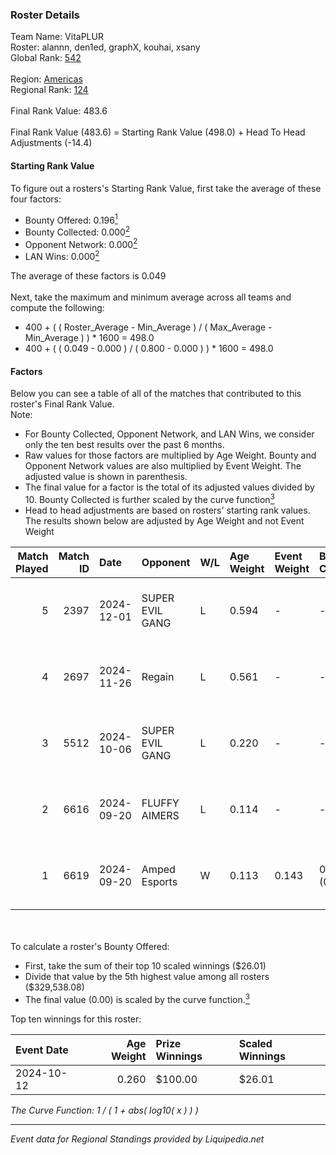 ### Roster Details<br />
Team Name: VitaPLUR<br />
Roster: alannn, den1ed, graphX, kouhai, xsany<br />
Global Rank: [542](../standings_global.md)<br />
<br />
Region: [Americas]( ../standings_americas.md)<br />
Regional Rank: [124]( ../standings_americas.md)<br />
<br />
Final Rank Value:  483.6<br />
<br />
Final Rank Value (483.6) = Starting Rank Value (498.0) + Head To Head Adjustments (-14.4)<br />

#### Starting Rank Value<br />
To figure out a rosters's Starting Rank Value, first take the average of these four factors:<br />
- Bounty Offered: 0.196[<sup>1</sup>](#table2)
- Bounty Collected: 0.000[<sup>2</sup>](#table1)
- Opponent Network: 0.000[<sup>2</sup>](#table1)
- LAN Wins: 0.000[<sup>2</sup>](#table1)

The average of these factors is 0.049<br />
<br />
Next, take the maximum and minimum average across all teams and compute the following:<br />
- 400 + ( ( Roster_Average - Min_Average ) / ( Max_Average - Min_Average ) ) * 1600 = 498.0
- 400 + ( ( 0.049 - 0.000 ) / ( 0.800 - 0.000 ) ) * 1600 = 498.0


#### Factors<br />
Below you can see a table of all of the matches that contributed to this roster's Final Rank Value.<br />
Note:<br />

- For Bounty Collected, Opponent Network, and LAN Wins, we consider only the ten best results over the past 6 months.
- Raw values for those factors are multiplied by Age Weight. Bounty and Opponent Network values are also multiplied by Event Weight. The adjusted value is shown in parenthesis.
- The final value for a factor is the total of its adjusted values divided by 10. Bounty Collected is further scaled by the curve function[<sup>3</sup>](#curveFunction)
- Head to head adjustments are based on rosters' starting rank values. The results shown below are adjusted by Age Weight and not Event Weight
<span id="table1"></span><br />


| Match Played | Match ID | Date       | Opponent        | W/L | Age Weight | Event Weight | Bounty Collected | Opponent Network | LAN Wins  | H2H Adj. | Roster                                |
| -: | -: | :- | :- | :- | :- | :- | :- | :- | :- | -: | :- |
|            5 |     2397 | 2024-12-01 | SUPER EVIL GANG | L   | 0.594      | -            | -                | -                | -         |    -4.53 | alannn, den1ed, graphX, kouhai, xsany |
|            4 |     2697 | 2024-11-26 | Regain          | L   | 0.561      | -            | -                | -                | -         |    -8.91 | alannn, den1ed, graphX, kouhai, xsany |
|            3 |     5512 | 2024-10-06 | SUPER EVIL GANG | L   | 0.220      | -            | -                | -                | -         |    -1.76 | Beast, chante, graphX, kouhai, xsany  |
|            2 |     6616 | 2024-09-20 | FLUFFY AIMERS   | L   | 0.114      | -            | -                | -                | -         |    -0.55 | chante, graphX, kouhai, taggy, xsany  |
|            1 |     6619 | 2024-09-20 | Amped Esports   | W   | 0.113      | 0.143        | 0.000 (0.000)    | 0.000 (0.000)    | 0 (0.000) |     1.31 | chante, graphX, kouhai, taggy, xsany  |

<br />
<span id="table2"></span><br />
To calculate a roster's Bounty Offered:<br />

- First, take the sum of their top 10 scaled winnings ($26.01)
- Divide that value by the 5th highest value among all rosters ($329,538.08)
- The final value (0.00) is scaled by the curve function.[<sup>3</sup>](#curveFunction)

Top ten winnings for this roster:<br />

| Event Date | Age Weight | Prize Winnings | Scaled Winnings |
| :- | -: | :- | :- |
| 2024-10-12 |      0.260 | $100.00        | $26.01          |


<span id="curveFunction"></span>_The Curve Function: 1 / ( 1 + abs( log10( x ) ) )_<br />

---
_Event data for Regional Standings provided by Liquipedia.net_<br />
